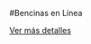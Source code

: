#Bencinas en Línea

<a href="https://jzuletagt.carbonmade.com/projects/5686339" target="blank">Ver más detalles</a>
